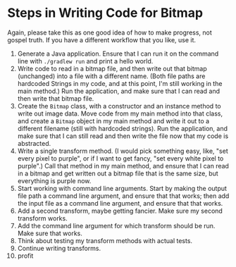 # Steps in Writing Code for Bitmap

Again, please take this as one good idea of how to make progress, not gospel truth. If you have a different workflow that you like, use it.

1) Generate a Java application. Ensure that I can run it on the command line with `./gradlew run` and print a hello world.
2) Write code to read in a bitmap file, and then write out that bitmap (unchanged) into a file with a different name. (Both file paths are hardcoded Strings in my code, and at this point, I'm still working in the main method.) Run the application, and make sure that I can read and then write that bitmap file.
3) Create the `Bitmap` class, with a constructor and an instance method to write out image data. Move code from my main method into that class, and create a `Bitmap` object in my main method and write it out to a different filename (still with hardcoded strings). Run the application, and make sure that I can still read and then write the file now that my code is abstracted.
4) Write a single transform method. (I would pick something easy, like, "set every pixel to purple", or if I want to get fancy, "set every white pixel to purple".) Call that method in my main method, and ensure that I can read in a bitmap and get written out a bitmap file that is the same size, but everything is purple now.
5) Start working with command line arguments. Start by making the output file path a command line argument, and ensure that that works; then add the input file as a command line argument, and ensure that that works.
6) Add a second transform, maybe getting fancier. Make sure my second transform works.
7) Add the command line argument for which transform should be run. Make sure that works.
8) Think about testing my transform methods with actual tests.
9) Continue writing transforms.
10) profit
